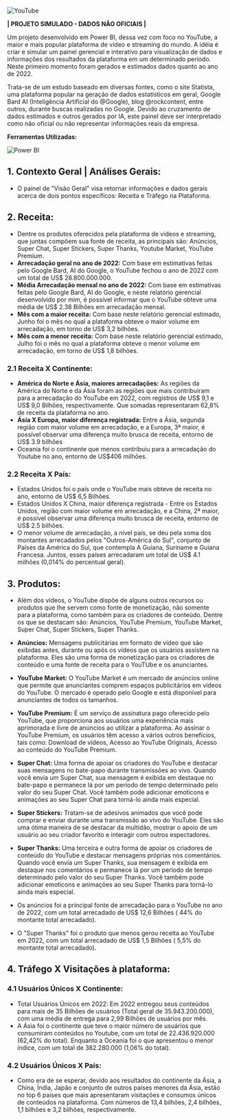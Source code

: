 ![YouTube](https://logodownload.org/wp-content/uploads/2014/10/youtube-logo-4-3.png)

**| PROJETO SIMULADO - DADOS NÃO OFICIAIS |**

Um projeto desenvolvido em Power BI, dessa vez com foco no YouTube, a maior e mais popular plataforma de vídeo e streaming do mundo. A idéia é criar e simular um painel gerencial e interativo para visualização de dados e informações dos resultados da plataforma em um determinado período. Neste primeiro momento  foram gerados e estimados dados quanto ao ano de 2022.

Trata-se de um estudo baseado em diversas fontes,  como o site Statista, uma plataforma popular na geração de dados estatísticos em geral, Google Bard AI (Inteligência Artificial do @Google), blog @rockcontent, entre outros, durante buscas realizadas no Google. Devido ao cruzamento de dados estimados e outros gerados por IA, este painel deve ser interpretado como não oficial ou não representar informações reais da empresa.

**Ferramentas Utilizadas:**

![Power BI](https://seekvectorlogo.com/wp-content/uploads/2022/02/power-bi-vector-logo-2022-small.png)

## 1. Contexto Geral | Análises Gerais:
* O painel de "Visão Geral" visa retornar informações e dados gerais acerca de dois pontos específicos: Receita e Tráfego na Plataforma.

## 2. Receita:
* Dentre os produtos oferecidos pela plataforma de vídeos e streaming, que juntas compõem sua fonte de receita, as principais são: Anúncios, Super Chat, Super Stickers, Super Thanks, Youtube Market, YouTube Premium.
* **Arrecadação geral no ano de 2022:** Com base em estimativas feitas pelo Google Bard, AI do Google, o YouTube fechou o ano de 2022 com um total de US$ 28.800.000.000.
* **Média Arrecadação mensal no ano de 2022:** Com base em estimativas feitas pelo Google Bard, AI do Google, e neste relatório gerencial desenvolvido por mim, é possível informar que o YouTube obteve uma média de US$ 2.38 Bilhões em arrecadação mensal.
* **Mês com a maior receita:** Com base neste relatório gerencial estimado, Junho foi o mês no qual a plataforma obteve o maior volume em arrecadação, em torno de US$ 3,2 bilhões.
* **Mês com a menor receita:** Com base neste relatório gerencial estimado, Julho foi o mês no qual a plataforma obteve o menor volume em arrecadação, em torno de US$ 1,8 bilhões.

### 2.1 Receita X Continente:
* **América do Norte e Ásia, maiores arrecadações:** As regiões da América do Norte e da Ásia foram as regiões que mais contribuiram para a arrecadação do YouTube em 2022, com registros de US$ 9,1 e US$ 9,0 Bilhões, respectivamente. Que somadas representaram 62,8% de receita da plataforma no ano. 
* **Ásia X Europa, maior diferença registrada:** Entre a Ásia, segunda região com maior volume em arrecadação, e a Europa, 3ª maior, é possível observar uma diferença muito brusca de receita, entorno de US$ 3.9 bilhões 
* Oceania foi o continente que menos contribuiu para a arrecadação do Youtube no ano, entorno de US$406 milhões.

### 2.2 Receita X País:
* Estados Unidos foi o país onde o YouTube mais obteve de receita no ano, entorno de US$ 6,5 Bilhões. 
* Estados Unidos X China, maior diferença registrada - Entre os Estados Unidos, região com maior volume em arrecadação, e a China, 2ª maior, é possível observar uma diferença muito brusca de receita, entorno de US$ 2.5 bilhões.
* O menor volume de arrecadação, a nível país, se deu pela soma dos montantes arrecadados pelos "Outros-América do Sul", conjunto de Países da América do Sul, que contempla A Guiana, Suriname e Guiana Francesa. Juntos, esses países arrecadaram um total de US$ 4.1 milhões (0,014% do percentual geral).

## 3. Produtos: 
* Além dos vídeos, o YouTube dispõe de alguns outros recursos ou produtos que lhe servem como fonte de monetização, não somente para a plataforma, como também para os criadores de conteúdo. Dentre os que se destacam são: Anúncios, YouTube Premium, YouTube Market, Super Chat, Super Stickers, Super Thanks.
* **Anúncios:** Mensagens publicitárias em formato de vídeo que são exibidas antes, durante ou após os vídeos que os usuários assistem na plataforma. Eles são uma forma de monetização para os criadores de conteúdo e uma fonte de receita para o YouTUbe e os anunciantes. 
* **YouTube Market:** O YouTube Market é um mercado de anúncios online que permite que anunciantes comprem espaços publicitários em vídeos do YouTube. O mercado é operado pelo Google e está disponível para anunciantes de todos os tamanhos.
* **YouTube Premium:** É um serviço de assinatura pago oferecido pelo YouTube, que proporciona aos usuários uma experiência mais aprimorada e livre de anúncios ao utilizar a plataforma. Ao assinar o YouTube Premium, os usuários têm acesso a vários outros benefícios, tais como: Download de vídeos, Acesso ao YouTube Originals, Acesso ao conteúdo do YouTube Premium.
* **Super Chat:** Uma forma de apoiar os criadores do YouTube e destacar suas mensagens no bate-papo durante transmissões ao vivo. Quando você envia um Super Chat, sua mensagem é exibida em destaque no bate-papo e permanece lá por um período de tempo determinado pelo valor do seu Super Chat. Você também pode adicionar emoticons e animações ao seu Super Chat para torná-lo ainda mais especial.
* **Super Stickers:** Tratam-se de adesivos animados que você pode comprar e enviar durante uma transmissão ao vivo do YouTube. Eles são uma ótima maneira de se destacar da multidão, mostrar o apoio de um usuário ao seu criador favorito e interagir com outros espectadores.
* **Super Thanks:** Uma terceira e outra forma de apoiar os criadores de conteúdo do YouTube e destacar mensagens próprias nos comentários. Quando você envia um Super Thanks, sua mensagem é exibida em destaque nos comentários e permanece lá por um período de tempo determinado pelo valor do seu Super Thanks. Você também pode adicionar emoticons e animações ao seu Super Thanks para torná-lo ainda mais especial.
  
* Os anúncios foi a principal fonte de arrecadação para o YouTube no ano de 2022, com um total arrecadado de US$ 12,6 Bilhões ( 44% do montante total arrecadado).
* O "Super Thanks" foi o produto que menos gerou receita ao YouTube em 2022, com um total arrecadado de US$ 1,5 Bilhões ( 5,5% do montante total arrecadado).

## 4. Tráfego X Visitações à plataforma:
### 4.1 Usuários Únicos X Continente:
* Total Usuários Únicos em 2022: Em 2022 entregou seus conteúdos para mais de 35 Bilhões de usuários (Total geral de 35.943.200.000), com uma média de entrega para 2,99 Bilhões de usuários por mês.  
* A Ásia foi o continente que teve o maior número de usuários que consumiram conteúdos no Youtube, com um total de 22.436.920.000 (62,42% do total). Enquanto a Oceania foi o que apresentou o menor índice, com um total de 382.280.000 (1,06% do total).

### 4.2 Usuários Únicos X País:
* Como era de se esperar, devido aos resultados do continente da Ásia, a China, Índia, Japão e conjunto de outros países menores da Ásia, estão no top 6 países que mais apresentaram visitações e consumos únicos de conteúdos na plataforma. Com números de 13,4 bilhões, 2,4 bilhões, 1,1 bilhões e 3,2 bilhões, respectivamente.




